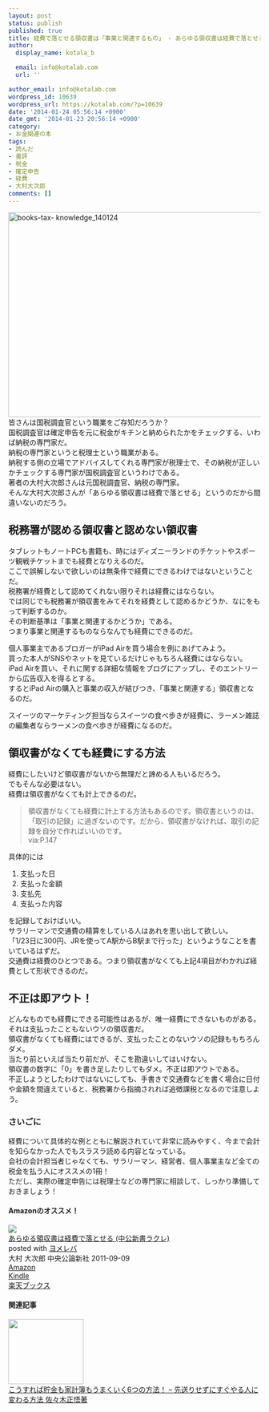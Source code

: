 ```yaml
---
layout: post
status: publish
published: true
title: 経費で落とせる領収書は「事業と関連するもの」 - あらゆる領収書は経費で落とせる 大村大次郎著
author:
  display_name: kotala_b

  email: info@kotalab.com
  url: ''

author_email: info@kotalab.com
wordpress_id: 10639
wordpress_url: https://kotalab.com/?p=10639
date: '2014-01-24 05:56:14 +0900'
date_gmt: '2014-01-23 20:56:14 +0900'
category:
- お金関連の本
tags:
- 読んだ
- 書評
- 税金
- 確定申告
- 経費
- 大村大次郎
comments: []
---
```

<p><img src="https://kotalab.com/wp-content/uploads/books-tax-knowledge_140124-546x409.jpg" alt="books-tax- knowledge_140124" width="546" height="409" class="alignnone size-large wp-image-10642" /><br />
皆さんは国税調査官という職業をご存知だろうか？<br />
国税調査官は確定申告を元に税金がキチンと納められたかをチェックする、いわば納税の専門家だ。<br />
納税の専門家というと税理士という職業がある。<br />
納税する側の立場でアドバイスしてくれる専門家が税理士で、その納税が正しいかチェックする専門家が国税調査官というわけである。<br />
著者の大村大次郎さんは元国税調査官、納税の専門家。<br />
そんな大村大次郎さんが「あらゆる領収書は経費で落とせる」というのだから間違いないのだろう。</p>
<h2>税務署が認める領収書と認めない領収書</h2>
<p>タブレットもノートPCも書籍も、時にはディズニーランドのチケットやスポーツ観戦チケットまでも経費となりえるのだ。<br />
ここで誤解しないで欲しいのは無条件で経費にできるわけではないということだ。<br />
税務署が経費として認めてくれない限りそれは経費にはならない。<br />
では同じでも税務署が領収書をみてそれを経費として認めるかどうか、なにをもって判断するのか。<br />
その判断基準は「事業と関連するかどうか」である。<br />
<span class="b">つまり事業と関連するものならなんでも経費にできるのだ。</span></p>
<p>個人事業主であるブロガーがiPad Airを買う場合を例にあげてみよう。<br />
買った本人がSNSやネットを見ているだけじゃもちろん経費にはならない。<br />
iPad Airを買い、それに関する詳細な情報をブログにアップし、そのエントリーから広告収入を得るとする。<br />
するとiPad Airの購入と事業の収入が結びつき、「事業と関連する」領収書となるのだ。</p>
<p>スイーツのマーケティング担当ならスイーツの食べ歩きが経費に、ラーメン雑誌の編集者ならラーメンの食べ歩きが経費になるのだ。</p>
<h2>領収書がなくても経費にする方法</h2>
<p>経費にしたいけど領収書がないから無理だと諦める人もいるだろう。<br />
でもそんな必要はない。<br />
経費は領収書がなくても計上できるのだ。</p>
<blockquote><p>領収書がなくても経費に計上する方法もあるのです。領収書というのは、「取引の記録」に過ぎないのです。だから、領収書がなければ、取引の記録を自分で作ればいいのです。<br />
via:P.147</p></blockquote>
<p>具体的には</p>
<ol>
<li>支払った日</li>
<li>支払った金額</li>
<li>支払先</li>
<li>支払った内容</li>
</ol>
<p>を記録しておけばいい。<br />
サラリーマンで交通費の精算をしている人はあれを思い出して欲しい。<br />
「1/23日に300円、JRを使ってA駅からB駅まで行った」というようなことを書いているはずだ。<br />
交通費は経費のひとつである。つまり領収書がなくても上記4項目がわかれば経費として形状できるのだ。</p>
<h2>不正は即アウト！</h2>
<p>どんなものでも経費にできる可能性はあるが、唯一経費にできないものがある。<br />
それは支払ったこともないウソの領収書だ。<br />
領収書がなくても経費にはできるが、支払ったことのないウソの記録ももちろんダメ。<br />
当たり前といえば当たり前だが、そこを勘違いしてはいけない。<br />
領収書の数字に「0」を書き足したりしてもダメ。不正は即アウトである。<br />
不正しようとしたわけではないにしても、手書きで交通費などを書く場合に日付や金額を間違えていると、税務署から指摘されれば追徴課税となるので注意しよう。</p>
<h3>さいごに</h3>
<p>経費について具体的な例とともに解説されていて非常に読みやすく、今まで会計を知らなかった人でもスラスラ読める内容となっている。<br />
会社の会計担当者じゃなくても、サラリーマン、経営者、個人事業主など全ての税金を払う人にオススメの1冊！<br />
ただし、実際の確定申告には税理士などの専門家に相談して、しっかり準備しておきましょう！</p>
<h4 class="aam">Amazonのオススメ！</h4>
<div class="booklink-box">
<div class="booklink-image"><a href="http://www.amazon.co.jp/exec/obidos/asin/4121503961/same-22/" rel="nofollow" target="_blank"><img src="http://ecx.images-amazon.com/images/I/41jpOByWCrL._SL160_.jpg" style="border: none;" /></a></div>
<div class="booklink-info">
<div class="booklink-name"><a href="http://www.amazon.co.jp/exec/obidos/asin/4121503961/same-22/" rel="nofollow" target="_blank">あらゆる領収書は経費で落とせる (中公新書ラクレ)</a>
<div class="booklink-powered-date">posted with <a href="http://yomereba.com" rel="nofollow" target="_blank">ヨメレバ</a></div>
</div>
<div class="booklink-detail">大村 大次郎 中央公論新社 2011-09-09    </div>
<div class="booklink-link2">
<div class="shoplinkamazon"><a href="http://www.amazon.co.jp/exec/obidos/asin/4121503961/same-22/" rel="nofollow" target="_blank" title="アマゾン" >Amazon</a></div>
<div class="shoplinkkindle"><a href="http://www.amazon.co.jp/gp/search?keywords=%82%A0%82%E7%82%E4%82%E9%97%CC%8E%FB%8F%91%82%CD%8Co%94%EF%82%C5%97%8E%82%C6%82%B9%82%E9%20%28%92%86%8C%F6%90V%8F%91%83%89%83N%83%8C%29&__mk_ja_JP=%83J%83%5E%83J%83i&url=node%3D2275256051&tag=same-22" rel="nofollow" target="_blank" >Kindle</a></div>
<div class="shoplinkrakuten"><a href="http://c.af.moshimo.com/af/c/click?a_id=374941&p_id=56&pc_id=56&pl_id=637&s_v=b5Rz2P0601xu&url=http%3A%2F%2Fbooks.rakuten.co.jp%2Frb%2F11332395%2F" rel="nofollow" target="_blank" title="楽天ブックス" >楽天ブックス</a></div>
</p></div>
</div>
<div class="booklink-footer"></div>
</div>
<h4 class="rel">関連記事</h4>
<div class="shht">
<div class="shhtimg"><a href="https://kotalab.com/books-sakiokurisezuni" target="_blank"><img src="https://kotalab.com/wp-content/uploads/books-sakiokurisezuni_140116-546x409.jpg" alt="" width="150" height="130" /></a></div>
<div class="shhttext"><a href="https://kotalab.com/books-sakiokurisezuni" target="_blank">こうすれば貯金も家計簿もうまくいく6つの方法！ &ndash; 先送りせずにすぐやる人に変わる方法 佐々木正悟著</a><span class="removed_link" title="http://b.hatena.ne.jp/entry/https://kotalab.com/books-sakiokurisezuni"><img border="0" src="http://b.hatena.ne.jp/entry/image/https://kotalab.com/books-sakiokurisezuni" alt="" /></span></div>
</div>
